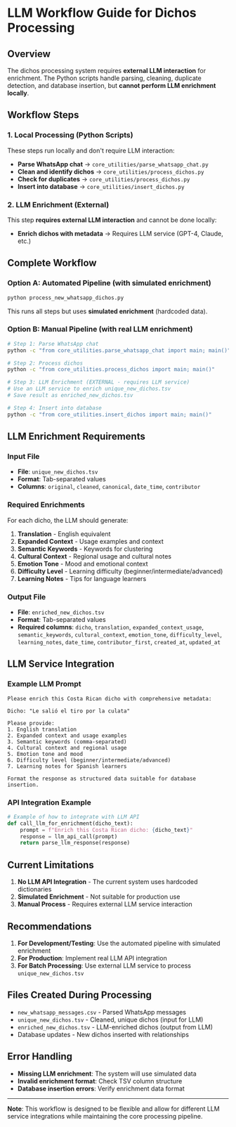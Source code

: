 # LLM Workflow Guide for Dichos Processing

## Overview

The dichos processing system requires **external LLM interaction** for enrichment. The Python scripts handle parsing, cleaning, duplicate detection, and database insertion, but **cannot perform LLM enrichment locally**.

## Workflow Steps

### 1. **Local Processing (Python Scripts)**
These steps run locally and don't require LLM interaction:

- **Parse WhatsApp chat** → `core_utilities/parse_whatsapp_chat.py`
- **Clean and identify dichos** → `core_utilities/process_dichos.py`
- **Check for duplicates** → `core_utilities/process_dichos.py`
- **Insert into database** → `core_utilities/insert_dichos.py`

### 2. **LLM Enrichment (External)**
This step **requires external LLM interaction** and cannot be done locally:

- **Enrich dichos with metadata** → Requires LLM service (GPT-4, Claude, etc.)

## Complete Workflow

### Option A: Automated Pipeline (with simulated enrichment)
```bash
python process_new_whatsapp_dichos.py
```
This runs all steps but uses **simulated enrichment** (hardcoded data).

### Option B: Manual Pipeline (with real LLM enrichment)
```bash
# Step 1: Parse WhatsApp chat
python -c "from core_utilities.parse_whatsapp_chat import main; main()"

# Step 2: Process dichos
python -c "from core_utilities.process_dichos import main; main()"

# Step 3: LLM Enrichment (EXTERNAL - requires LLM service)
# Use an LLM service to enrich unique_new_dichos.tsv
# Save result as enriched_new_dichos.tsv

# Step 4: Insert into database
python -c "from core_utilities.insert_dichos import main; main()"
```

## LLM Enrichment Requirements

### Input File
- **File**: `unique_new_dichos.tsv`
- **Format**: Tab-separated values
- **Columns**: `original`, `cleaned`, `canonical`, `date_time`, `contributor`

### Required Enrichments
For each dicho, the LLM should generate:

1. **Translation** - English equivalent
2. **Expanded Context** - Usage examples and context
3. **Semantic Keywords** - Keywords for clustering
4. **Cultural Context** - Regional usage and cultural notes
5. **Emotion Tone** - Mood and emotional context
6. **Difficulty Level** - Learning difficulty (beginner/intermediate/advanced)
7. **Learning Notes** - Tips for language learners

### Output File
- **File**: `enriched_new_dichos.tsv`
- **Format**: Tab-separated values
- **Required columns**: `dicho`, `translation`, `expanded_context_usage`, `semantic_keywords`, `cultural_context`, `emotion_tone`, `difficulty_level`, `learning_notes`, `date_time`, `contributor_first`, `created_at`, `updated_at`

## LLM Service Integration

### Example LLM Prompt
```
Please enrich this Costa Rican dicho with comprehensive metadata:

Dicho: "Le salió el tiro por la culata"

Please provide:
1. English translation
2. Expanded context and usage examples
3. Semantic keywords (comma-separated)
4. Cultural context and regional usage
5. Emotion tone and mood
6. Difficulty level (beginner/intermediate/advanced)
7. Learning notes for Spanish learners

Format the response as structured data suitable for database insertion.
```

### API Integration Example
```python
# Example of how to integrate with LLM API
def call_llm_for_enrichment(dicho_text):
    prompt = f"Enrich this Costa Rican dicho: {dicho_text}"
    response = llm_api_call(prompt)
    return parse_llm_response(response)
```

## Current Limitations

1. **No LLM API Integration** - The current system uses hardcoded dictionaries
2. **Simulated Enrichment** - Not suitable for production use
3. **Manual Process** - Requires external LLM service interaction

## Recommendations

1. **For Development/Testing**: Use the automated pipeline with simulated enrichment
2. **For Production**: Implement real LLM API integration
3. **For Batch Processing**: Use external LLM service to process `unique_new_dichos.tsv`

## Files Created During Processing

- `new_whatsapp_messages.csv` - Parsed WhatsApp messages
- `unique_new_dichos.tsv` - Cleaned, unique dichos (input for LLM)
- `enriched_new_dichos.tsv` - LLM-enriched dichos (output from LLM)
- Database updates - New dichos inserted with relationships

## Error Handling

- **Missing LLM enrichment**: The system will use simulated data
- **Invalid enrichment format**: Check TSV column structure
- **Database insertion errors**: Verify enrichment data format

---

**Note**: This workflow is designed to be flexible and allow for different LLM service integrations while maintaining the core processing pipeline.
